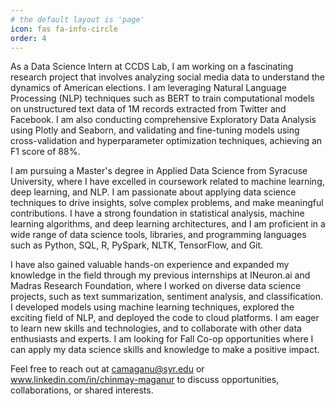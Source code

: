 ```yaml
---
# the default layout is 'page'
icon: fas fa-info-circle
order: 4
---
```



As a Data Science Intern at CCDS Lab, I am working on a fascinating research project that involves analyzing social media data to understand the dynamics of American elections. I am leveraging Natural Language Processing (NLP) techniques such as BERT to train computational models on unstructured text data of 1M records extracted from Twitter and Facebook. I am also conducting comprehensive Exploratory Data Analysis using Plotly and Seaborn, and validating and fine-tuning models using cross-validation and hyperparameter optimization techniques, achieving an F1 score of 88%.

I am pursuing a Master's degree in Applied Data Science from Syracuse University, where I have excelled in coursework related to machine learning, deep learning, and NLP. I am passionate about applying data science techniques to drive insights, solve complex problems, and make meaningful contributions. I have a strong foundation in statistical analysis, machine learning algorithms, and deep learning architectures, and I am proficient in a wide range of data science tools, libraries, and programming languages such as Python, SQL, R, PySpark, NLTK, TensorFlow, and Git.

I have also gained valuable hands-on experience and expanded my knowledge in the field through my previous internships at INeuron.ai and Madras Research Foundation, where I worked on diverse data science projects, such as text summarization, sentiment analysis, and classification. I developed models using machine learning techniques, explored the exciting field of NLP, and deployed the code to cloud platforms. I am eager to learn new skills and technologies, and to collaborate with other data enthusiasts and experts. I am looking for Fall Co-op opportunities where I can apply my data science skills and knowledge to make a positive impact.

Feel free to reach out at camaganu@syr.edu or www.linkedin.com/in/chinmay-maganur to discuss opportunities, collaborations, or shared interests.
